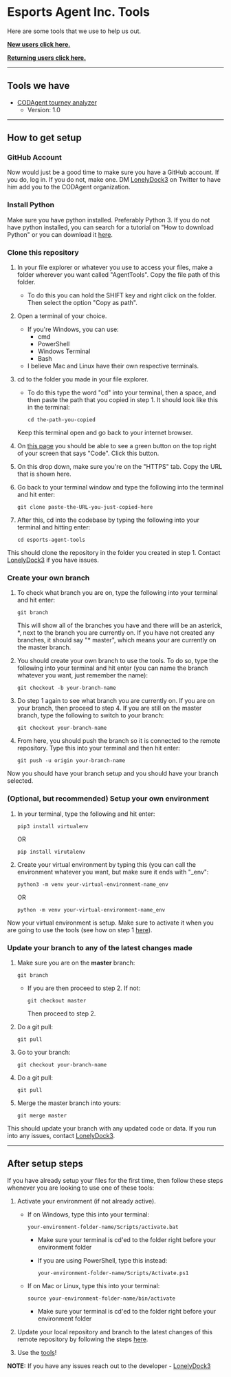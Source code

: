 # <a id="home">Esports Agent Inc. Tools</a>

Here are some tools that we use to help us out.

**[New users click here.](#setup)**

**[Returning users click here.](#aftersetup)**

---

## <a id="alltools">Tools we have</a>
- [CODAgent tourney analyzer](https://github.com/CODAgent/esports-agent-tools/tree/master/codagent/)
    - Version: 1.0

---

## <a id="setup">How to get setup</a>

### <a id="github">GitHub Account</a>

Now would just be a good time to make sure you have a GitHub account.  If you do, log in.  If you do not, make one.  DM [LonelyDock3](https://twitter.com/lonelydock3) on Twitter to have him add you to the CODAgent organization.


### <a id="python">Install Python</a>

Make sure you have python installed.  Preferably Python 3.  If you do not have python installed, you can search for a tutorial on "How to download Python" or you can download it [here](https://www.python.org/downloads/).

### <a id="clonerepo">Clone this repository</a>

1. In your file explorer or whatever you use to access your files, make a folder wherever you want called "AgentTools".  Copy the file path of this folder.
    - To do this you can hold the SHIFT key and right click on the folder.  Then select the option "Copy as path".

2. Open a terminal of your choice.
    - If you're Windows, you can use: 
        - cmd
        - PowerShell
        - Windows Terminal 
        - Bash
    - I believe Mac and Linux have their own respective terminals.

3. cd to the folder you made in your file explorer.
    - To do this type the word "cd" into your terminal, then a space, and then paste the path that you copied in step 1.  It should look like this in the terminal:
        
        ```
        cd the-path-you-copied
        ```

    Keep this terminal open and go back to your internet browser.

4. On [this page](https://github.com/CODAgent/esports-agent-tools) you should be able to see a green button on the top right of your screen that says "Code".  Click this button.

5. On this drop down, make sure you're on the "HTTPS" tab.  Copy the URL that is shown here.

6. Go back to your terminal window and type the following into the terminal and hit enter:

    ```
    git clone paste-the-URL-you-just-copied-here
    ```

7. After this, cd into the codebase by typing the following into your terminal and hitting enter:

    ```
    cd esports-agent-tools
    ```

This should clone the repository in the folder you created in step 1.  Contact [LonelyDock3](https://twitter.com/lonelydock3) if you have issues.

### <a id="createbranch">Create your own branch</a>

1. To check what branch you are on, type the following into your terminal and hit enter:

    ```
    git branch
    ```
    
    This will show all of the branches you have and there will be an asterick, \*, next to the branch you are currently on.  If you have not created any branches, it should say "\* master", which means your are currently on the master branch.

2. You should create your own branch to use the tools.  To do so, type the following into your terminal and hit enter (you can name the branch whatever you want, just remember the name):

    ```
    git checkout -b your-branch-name
    ```

3. Do step 1 again to see what branch you are currently on.  If you are on your branch, then proceed to step 4.  If you are still on the master branch, type the following to switch to your branch:

    ```
    git checkout your-branch-name
    ```

4. From here, you should push the branch so it is connected to the remote repository.  Type this into your terminal and then hit enter: 

    ```
    git push -u origin your-branch-name
    ```

Now you should have your branch setup and you should have your branch selected.

### <a id="setupenv">(Optional, but recommended) Setup your own environment</a>

1. In your terminal, type the following and hit enter: 

    ```
    pip3 install virtualenv
    ```

    OR

    ```
    pip install virutalenv
    ```

2. Create your virtual environment by typing this (you can call the environment whatever you want, but make sure it ends with "\_env":

    ```
    python3 -m venv your-virtual-environment-name_env
    ```

    OR

    ```
    python -m venv your-virtual-environment-name_env
    ```

Now your virtual environment is setup.  Make sure to activate it when you are going to use the tools (see how on step 1 [here](#aftersetup)).

### <a id="updatebranch">Update your branch to any of the latest changes made</a>

1. Make sure you are on the **master** branch:
    
    ```
    git branch
    ```

    - If you are then proceed to step 2.  If not:

        ```
        git checkout master 
        ```
        
        Then proceed to step 2.

2. Do a git pull:

    ```
    git pull
    ```

3. Go to your branch: 

    ```
    git checkout your-branch-name
    ```

4. Do a git pull:

    ```
    git pull
    ```

5. Merge the master branch into yours:

    ```
    git merge master
    ```

This should update your branch with any updated code or data.  If you run into any issues, contact [LonelyDock3](https://twitter.com/lonelydock3).

---

## <a id="aftersetup">After setup steps</a>

If you have already setup your files for the first time, then follow these steps whenever you are looking to use one of these tools: 

1. Activate your environment (if not already active).
    - If on Windows, type this into your terminal:

        ```
        your-environment-folder-name/Scripts/activate.bat
        ```

        - Make sure your terminal is cd'ed to the folder right before your environment folder
        - If you are using PowerShell, type this instead:
            
            ```
            your-environment-folder-name/Scripts/Activate.ps1
            ```

    - If on Mac or Linux, type this into your terminal: 

        ```
        source your-environment-folder-name/bin/activate
        ```

        - Make sure your terminal is cd'ed to the folder right before your environment folder


2. Update your local repository and branch to the latest changes of this remote repository by following the steps [here](#updatebranch).

3. Use the [tools](#alltools)!

**NOTE:** If you have any issues reach out to the developer - [LonelyDock3](https://twitter.com/lonelydock3)


